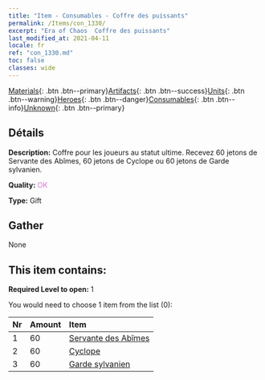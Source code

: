 ```yaml
---
title: "Item - Consumables - Coffre des puissants"
permalink: /Items/con_1330/
excerpt: "Era of Chaos  Coffre des puissants"
last_modified_at: 2021-04-11
locale: fr
ref: "con_1330.md"
toc: false
classes: wide
---
```

 [Materials](/fr/Items/){: .btn .btn--primary}[Artifacts](/fr/Items/Artifacts/){: .btn .btn--success}[Units](/fr/Items/Units/){: .btn .btn--warning}[Heroes](/fr/Items/Heroes/){: .btn .btn--danger}[Consumables](/fr/Items/Consumables/){: .btn .btn--info}[Unknown](/fr/Items/Unknown/){: .btn .btn--primary}

## Détails
 **Description:** Coffre pour les joueurs au statut ultime. Recevez 60 jetons de Servante des Abîmes, 60 jetons de Cyclope ou 60 jetons de Garde sylvanien.

 **Quality:** <span style="color: #DA70D6">OK</span>

 **Type:** Gift

## Gather

  None

## This item contains:

 **Required Level to open:** 1

 You would need to choose 1 item from the list (0):

  | Nr | Amount |     Item    |
  |:---|:-------|:------------|
  | 1 | 60 | [Servante des Abîmes](/fr/Items/unt_230/) | 
  | 2 | 60 | [Cyclope](/fr/Items/unt_222/) | 
  | 3 | 60 | [Garde sylvanien](/fr/Items/unt_203/) | 
